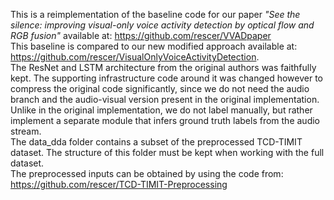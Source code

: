 This is a reimplementation of the baseline code for our paper <em>"See the silence: improving visual-only voice activity detection by optical flow and RGB fusion"</em> available at: https://github.com/rescer/VVADpaper <br>
This baseline is compared to our new modified approach available at: https://github.com/rescer/VisualOnlyVoiceActivityDetection. <br>
The ResNet and LSTM architecture from the original authors was faithfully kept. The supporting infrastructure code around it was changed however to compress the original code significantly, since we do not need the audio branch and the audio-visual version present in the original implementation. <br>
Unlike in the original implementation, we do not label manually, but rather implement a separate module that infers ground truth labels from the audio stream. <br>
The data_dda folder contains a subset of the preprocessed TCD-TIMIT dataset. The structure of this folder must be kept when working with the full dataset. <br>
The preprocessed inputs can be obtained by using the code from: https://github.com/rescer/TCD-TIMIT-Preprocessing 
